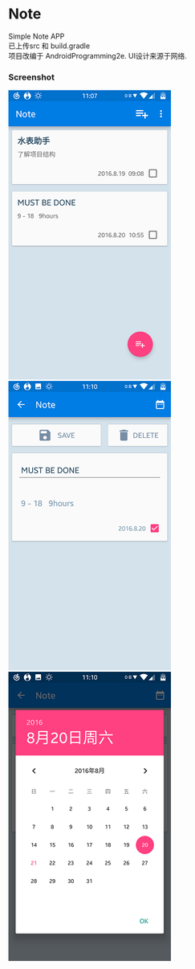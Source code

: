 # Note
Simple Note APP<br>
已上传src 和 build.gradle<br>
项目改编于 AndroidProgramming2e.   UI设计来源于网络.
### Screenshot
![image](https://github.com/haohaozaici/Note/blob/master/note/Screenshot_20160821-110722L.png)<br>
![image](https://github.com/haohaozaici/Note/blob/master/note/Screenshot_20160821-111031L.png)<br>
![image](https://github.com/haohaozaici/Note/blob/master/note/Screenshot_20160821-111037L.png)<br>
